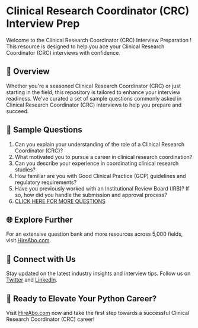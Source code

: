 # Clinical Research Coordinator (CRC) Interview Prep

Welcome to the Clinical Research Coordinator (CRC) Interview Preparation ! This resource is designed to help you ace your Clinical Research Coordinator (CRC) interviews with confidence.

## 🚀 Overview

Whether you're a seasoned Clinical Research Coordinator (CRC) or just starting in the field, this repository is tailored to enhance your interview readiness. We've curated a set of sample questions commonly asked in Clinical Research Coordinator (CRC) interviews to help you prepare and succeed.

## 📝 Sample Questions

1. Can you explain your understanding of the role of a Clinical Research Coordinator (CRC)?
2. What motivated you to pursue a career in clinical research coordination?
3. Can you describe your experience in coordinating clinical research studies?
4. How familiar are you with Good Clinical Practice (GCP) guidelines and regulatory requirements?
5. Have you previously worked with an Institutional Review Board (IRB)? If so, how did you handle the submission and approval process?
6. [CLICK HERE FOR MORE QUESTIONS](https://hireabo.com/job/2_3_1/Clinical%20Research%20Coordinator%20CRC)

## 🌐 Explore Further

For an extensive question bank and more resources across 5,000 fields, visit [HireAbo.com](https://www.hireabo.com).

## 📱 Connect with Us

Stay updated on the latest industry insights and interview tips. Follow us on [Twitter](https://twitter.com/hireabo) and [LinkedIn](https://www.linkedin.com/in/hire-abo-3609972a8/).

## 🚀 Ready to Elevate Your Python Career?

Visit [HireAbo.com](https://www.hireabo.com) now and take the first step towards a successful Clinical Research Coordinator (CRC) career!